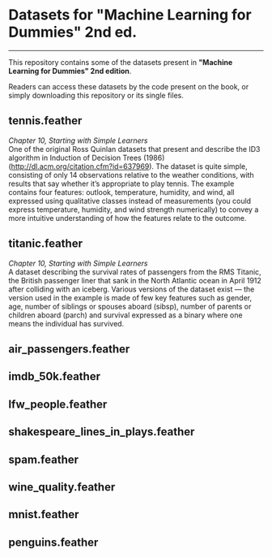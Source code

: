 # Datasets for "Machine Learning for Dummies" 2nd ed.
-----------------------------------------------------
<P>This repository contains some of the datasets present in <B>"Machine Learning for Dummies" 2nd edition</B>.</P>
<P>Readers can access these datasets by the code present on the book, or simply downloading this repository or its single files.</P>

## tennis.feather
<EM>Chapter 10, Starting with Simple Learners</EM><BR>
One of the original Ross Quinlan datasets that present and describe the ID3 algorithm in Induction of Decision Trees (1986) (http://dl.acm.org/citation.cfm?id=637969). The dataset is quite simple, consisting of only 14 observations relative to the weather conditions, with results that say whether it’s appropriate to play tennis. The example contains four features: outlook, temperature, humidity, and wind, all expressed using qualitative classes instead of measurements (you could express temperature, humidity, and wind strength numerically) to convey a more intuitive understanding of how the features relate to the outcome.

## titanic.feather
<EM>Chapter 10, Starting with Simple Learners</EM><BR>
A dataset describing the survival rates of passengers from the RMS Titanic, the British passenger liner that sank in the North Atlantic ocean in April 1912 after colliding with an iceberg. Various versions of the dataset exist — the version used in the example is made of few key features such as gender, age, number of siblings or spouses aboard (sibsp), number of parents or children aboard (parch) and survival expressed as a binary where one means the individual has survived.
  
## air_passengers.feather

## imdb_50k.feather

## lfw_people.feather

## shakespeare_lines_in_plays.feather

## spam.feather

## wine_quality.feather






## mnist.feather

## penguins.feather

